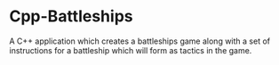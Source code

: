 # Cpp-Battleships
A C++ application which creates a battleships game along with a set of instructions for a battleship which will form as tactics in the game.
